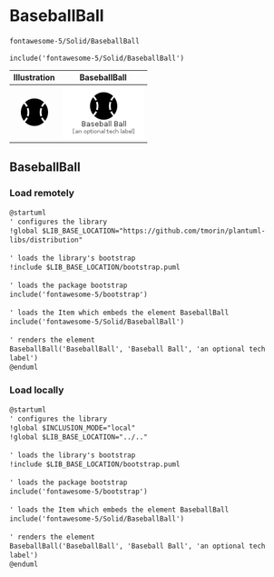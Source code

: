 # BaseballBall


```text
fontawesome-5/Solid/BaseballBall
```

```text
include('fontawesome-5/Solid/BaseballBall')
```



| Illustration | BaseballBall |
| :---: | :---: |
| ![illustration for Illustration](../../fontawesome-5/Solid/BaseballBall.png) | ![illustration for BaseballBall](../../fontawesome-5/Solid/BaseballBall.Local.png) |




## BaseballBall

### Load remotely
```plantuml
@startuml
' configures the library
!global $LIB_BASE_LOCATION="https://github.com/tmorin/plantuml-libs/distribution"

' loads the library's bootstrap
!include $LIB_BASE_LOCATION/bootstrap.puml

' loads the package bootstrap
include('fontawesome-5/bootstrap')

' loads the Item which embeds the element BaseballBall
include('fontawesome-5/Solid/BaseballBall')

' renders the element
BaseballBall('BaseballBall', 'Baseball Ball', 'an optional tech label')
@enduml
```

### Load locally
```plantuml
@startuml
' configures the library
!global $INCLUSION_MODE="local"
!global $LIB_BASE_LOCATION="../.."

' loads the library's bootstrap
!include $LIB_BASE_LOCATION/bootstrap.puml

' loads the package bootstrap
include('fontawesome-5/bootstrap')

' loads the Item which embeds the element BaseballBall
include('fontawesome-5/Solid/BaseballBall')

' renders the element
BaseballBall('BaseballBall', 'Baseball Ball', 'an optional tech label')
@enduml
```

